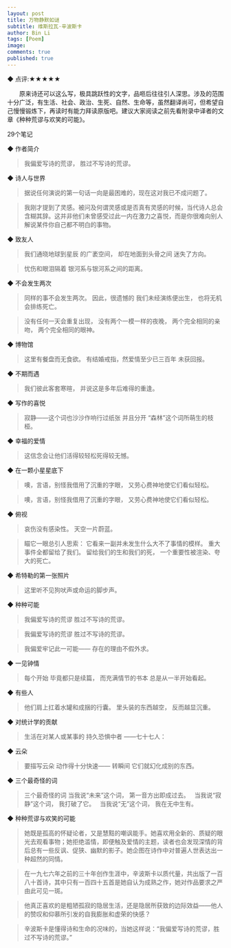 ```yaml
---
layout: post
title: 万物静默如谜
subtitle: 维斯拉瓦·辛波斯卡
author: Bin Li
tags: [Poem]
image: 
comments: true
published: true
---
```



◆ 点评:★★★★★

　　原来诗还可以这么写，极具跳跃性的文字，品咂后往往引人深思。涉及的范围十分广泛，有生活、社会、政治、生死、自然、生命等，虽然翻译尚可，但希望自己慢慢锻炼下，再读时有能力拜读原版吧。建议大家阅读之前先看附录中译者的文章《种种荒谬与欢笑的可能》。


29个笔记


◆ 作者简介

> 我偏爱写诗的荒谬，
胜过不写诗的荒谬。


◆ 诗人与世界

> 据说任何演说的第一句话一向是最困难的，现在这对我已不成问题了。

> 我刚才提到了灵感。被问及何谓灵感或是否真有灵感的时候，当代诗人总会含糊其辞。这并非他们未曾感受过此一内在激力之喜悦，而是你很难向别人解说某件你自己都不明白的事物。


◆ 致友人

> 我们通晓地球到星辰
的广袤空间，
却在地面到头骨之间
迷失了方向。

> 忧伤和眼泪隔着
银河系与银河系之间的距离。


◆ 不会发生两次

> 同样的事不会发生两次。
因此，很遗憾的
我们未经演练便出生，
也将无机会排练死亡。

> 没有任何一天会重复出现，
没有两个一模一样的夜晚，
两个完全相同的亲吻，
两个完全相同的眼神。


◆ 博物馆

> 这里有餐盘而无食欲。
有结婚戒指，然爱情至少已三百年
未获回报。


◆ 不期而遇

> 我们彼此客套寒暄，
并说这是多年后难得的重逢。


◆ 写作的喜悦

> 寂静——这个词也沙沙作响行过纸张
并且分开
“森林”这个词所萌生的枝桠。


◆ 幸福的爱情

> 这信念会让他们活得较轻松死得较无憾。


◆ 在一颗小星星底下

> 噢，言语，别怪我借用了沉重的字眼，
又劳心费神地使它们看似轻松。

> 噢，言语，别怪我借用了沉重的字眼，
又劳心费神地使它们看似轻松。


◆ 俯视

> 哀伤没有感染性。
天空一片蔚蓝。

> 瞄它一眼总引人思索：
它看来一副并未发生什么大不了事情的模样。
重大事件全都留给了我们。
留给我们的生和我们的死，
一个重要性被渲染、夸大的死亡。


◆ 希特勒的第一张照片

> 这里听不见狗吠声或命运的脚步声。


◆ 种种可能

> 我偏爱写诗的荒谬
胜过不写诗的荒谬。

> 我偏爱写诗的荒谬
胜过不写诗的荒谬。

> 我偏爱牢记此一可能——
存在的理由不假外求。


◆ 一见钟情

> 每个开始
毕竟都只是续篇，
而充满情节的书本
总是从一半开始看起。


◆ 有些人

> 他们肩上扛着水罐和成捆的行囊。
里头装的东西越空，
反而越显沉重。


◆ 对统计学的贡献

> 生活在对某人或某事的
持久恐惧中者
——七十七人：


◆ 云朵

> 要描写云朵
动作得十分快速——
转瞬间
它们就幻化成别的东西。


◆ 三个最奇怪的词

> 三个最奇怪的词
当我说“未来”这个词，
第一音方出即成过去。
 
当我说“寂静”这个词，
我打破了它。
 
当我说“无”这个词，
我在无中生有。


◆ 种种荒谬与欢笑的可能

> 她既是孤高的怀疑论者，又是慧黠的嘲讽能手。她喜欢用全新的、质疑的眼光去观看事物；她拒绝滥情，即便触及爱情的主题，读者也会发现深情的背后总有一些反讽、促狭、幽默的影子。她企图在诗作中对普遍人世表达出一种超然的同情。

> 在一九七六年之前的三十年创作生涯中，辛波斯卡以质代量，共出版了一百八十首诗，其中只有一百四十五首是她自认为成熟之作，她对作品要求之严由此可见一斑。

> 他真正喜欢的是粗陋孤寂的隐居生活，还是隐居所获致的边际效益——他人的赞叹和仰慕所引发的自我膨胀和虚荣的快感？

> 辛波斯卡是懂得诗和生命的况味的，当她这样说：“我偏爱写诗的荒谬，胜过不写诗的荒谬。”


